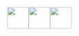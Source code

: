 <div style="display: flex">
<img height="50" src="https://user-images.githubusercontent.com/11643477/154806909-b00a9c79-bdb7-4086-a134-d6a29bca228e.png">
<img height="50" src="https://user-images.githubusercontent.com/11643477/154806909-b00a9c79-bdb7-4086-a134-d6a29bca228e.png">
<img height="50" src="https://user-images.githubusercontent.com/11643477/154806909-b00a9c79-bdb7-4086-a134-d6a29bca228e.png">
</div>
